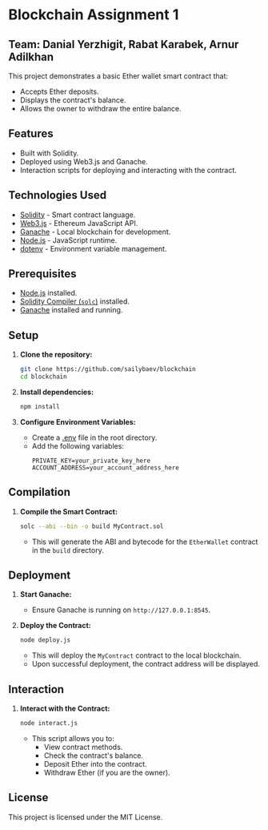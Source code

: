 # Blockchain Assignment 1

## Team: Danial Yerzhigit, Rabat Karabek, Arnur Adilkhan

This project demonstrates a basic Ether wallet smart contract that:
- Accepts Ether deposits.
- Displays the contract's balance.
- Allows the owner to withdraw the entire balance.

## Features
- Built with Solidity.
- Deployed using Web3.js and Ganache.
- Interaction scripts for deploying and interacting with the contract.

## Technologies Used
- [Solidity](https://www.soliditylang.org/) - Smart contract language.
- [Web3.js](https://web3js.readthedocs.io/) - Ethereum JavaScript API.
- [Ganache](https://www.trufflesuite.com/ganache) - Local blockchain for development.
- [Node.js](https://nodejs.org/) - JavaScript runtime.
- [dotenv](https://www.npmjs.com/package/dotenv) - Environment variable management.

## Prerequisites
- [Node.js](https://nodejs.org/) installed.
- [Solidity Compiler (`solc`)](https://docs.soliditylang.org/en/v0.8.17/installing-solidity.html) installed.
- [Ganache](https://www.trufflesuite.com/ganache) installed and running.

## Setup

1. **Clone the repository:**
    ```bash
    git clone https://github.com/sailybaev/blockchain
    cd blockchain
    ```

2. **Install dependencies:**
    ```bash
    npm install
    ```

3. **Configure Environment Variables:**
    - Create a [.env]() file in the root directory.
    - Add the following variables:
      ```env
      PRIVATE_KEY=your_private_key_here
      ACCOUNT_ADDRESS=your_account_address_here
      ```

## Compilation

1. **Compile the Smart Contract:**
    ```bash
    solc --abi --bin -o build MyContract.sol
    ```

    - This will generate the ABI and bytecode for the `EtherWallet` contract in the `build` directory.


## Deployment

1. **Start Ganache:**
    - Ensure Ganache is running on `http://127.0.0.1:8545`.

2. **Deploy the Contract:**
    ```bash
    node deploy.js
    ```
    - This will deploy the `MyContract` contract to the local blockchain.
    - Upon successful deployment, the contract address will be displayed.

## Interaction

1. **Interact with the Contract:**
    ```bash
    node interact.js
    ```
    - This script allows you to:
      - View contract methods.
      - Check the contract's balance.
      - Deposit Ether into the contract.
      - Withdraw Ether (if you are the owner).

## License

This project is licensed under the MIT License.
